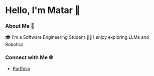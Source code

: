 # Hello, I'm Matar 👋

### About Me 🚀
🎓 I'm a Software Engineering Student
👨‍💻 I enjoy exploring LLMs and Robotics

### Connect with Me 🌐
- [Portfolio](https://matars.netlify.app/)


